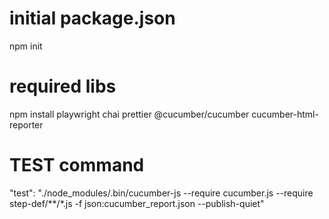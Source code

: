 # initial package.json
npm init

# required libs
npm install playwright chai prettier @cucumber/cucumber cucumber-html-reporter

# TEST command 
 "test": "./node_modules/.bin/cucumber-js --require cucumber.js --require step-def/**/*.js -f json:cucumber_report.json --publish-quiet"
  



